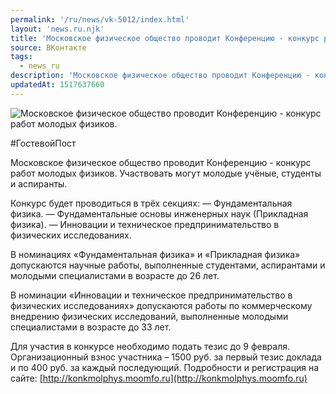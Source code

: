 ```yaml
---
permalink: '/ru/news/vk-5012/index.html'
layout: 'news.ru.njk'
title: 'Московское физическое общество проводит Конференцию - конкурс работ молодых физиков.'
source: ВКонтакте
tags:
  - news_ru
description: 'Московское физическое общество проводит Конференцию - конкурс работ молодых физиков.'
updatedAt: 1517637660
---
```

![Московское физическое общество проводит Конференцию - конкурс работ молодых физиков.](https://sun9-75.userapi.com/impf/c834301/v834301513/a8e70/2ZE18IfGujI.jpg?size=1280x720&quality=96&sign=e8b722788eed2701dee034261f994540&c_uniq_tag=OG_wr_ORkUCB_UxmUczWm2GRvnNWNVphmA9PDiYDhxQ&type=album)

#ГостевойПост

Московское физическое общество проводит Конференцию - конкурс работ молодых физиков. Участвовать могут молодые учёные, студенты и аспиранты.

Конкурс будет проводиться в трёх секциях:
— Фундаментальная физика.
— Фундаментальные основы инженерных наук (Прикладная физика).
— Инновации и техническое предпринимательство в физических исследованиях.

В номинациях «Фундаментальная физика» и «Прикладная физика» допускаются научные работы, выполненные студентами, аспирантами и молодыми специалистами в возрасте до 26 лет.

В номинации «Инновации и техническое предпринимательство в физических исследованиях» допускаются работы по коммерческому внедрению физических исследований, выполненные молодыми специалистами в возрасте до 33 лет.

Для участия в конкурсе необходимо подать тезис до 9 февраля. Организационный взнос участника – 1500 руб. за первый тезис доклада и по 400 руб. за каждый последующий.
Подробности и регистрация на сайте: [http://konkmolphys.moomfo.ru](http://konkmolphys.moomfo.ru)
